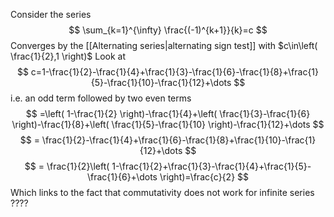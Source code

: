 


Consider the series
$$
\sum_{k=1}^{\infty} \frac{(-1)^{k+1}}{k}=c 
$$
Converges by the [[Alternating series|alternating sign test]] with $c\in\left( \frac{1}{2},1 \right)$
Look at
$$
c=1-\frac{1}{2}-\frac{1}{4}+\frac{1}{3}-\frac{1}{6}-\frac{1}{8}+\frac{1}{5}-\frac{1}{10}-\frac{1}{12}+\dots
$$
i.e. an odd term followed by two even terms
$$
=\left( 1-\frac{1}{2} \right)-\frac{1}{4}+\left( \frac{1}{3}-\frac{1}{6} \right)-\frac{1}{8}+\left( \frac{1}{5}-\frac{1}{10} \right)-\frac{1}{12}+\dots 
$$
$$
= \frac{1}{2}-\frac{1}{4}+\frac{1}{6}-\frac{1}{8}+\frac{1}{10}-\frac{1}{12}+\dots 
$$
$$
= \frac{1}{2}\left( 1-\frac{1}{2}+\frac{1}{3}-\frac{1}{4}+\frac{1}{5}-\frac{1}{6}+\dots \right)=\frac{c}{2}
$$
Which links to the fact that commutativity does not work for infinite series
????
